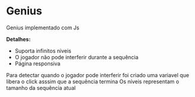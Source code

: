 # Genius

Genius implementado com Js

**Detalhes:**
- Suporta infinitos niveis
- O jogador não pode interferir durante a sequência
- Página responsiva

Para detectar quando o jogador pode interferir foi criado uma variavel que libera o click asssim que a sequência termina
Os níveis representam o tamanho da sequência atual
